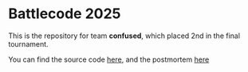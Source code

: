 # Battlecode 2025

This is the repository for team **confused**, which placed 2nd in the final tournament.

You can find the source code [here](https://github.com/mhahn2003/bc25/tree/main/java/src/finals), and the postmortem [here](https://github.com/mhahn2003/bc25/blob/main/Battlecode_2025_Postmortem.pdf)
